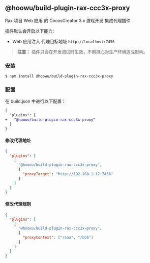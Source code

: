 ## @hoowu/build-plugin-rax-ccc3x-proxy

Rax 项目 Web 应用 的 CocosCreator 3.x 游戏开发 集成代理插件

插件默认会开启以下能力:

- Web 应用注入 代理目标地址 `http://localhost:7456`

> **注意：** 插件只会在开发调试时生效，不用担心对生产环境造成影响。

### 安装

```bash
$ npm install @hoowu/build-plugin-rax-ccc3x-proxy
```

### 配置

在 build.json 中进行以下配置：

```diff
{
  "plugins": [
+   "@hoowu/build-plugin-rax-ccc3x-proxy"
  ]
}
```

#### 修改代理地址

```json
{
  "plugins": [
    [
      "@hoowu/build-plugin-rax-ccc3x-proxy",
      {
        "proxyTarget": "http://192.168.1.17:7456"
      }
    ]
  ]
}
```

#### 修改代理规则

```json
{
  "plugins": [
    [
      "@hoowu/build-plugin-rax-ccc3x-proxy",
      {
        "proxyContext": ["/aaa", "/bbb"]
      }
    ]
  ]
}
```
